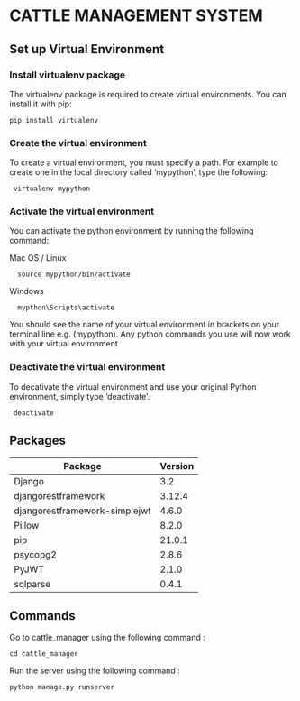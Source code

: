 # CATTLE MANAGEMENT SYSTEM

## Set up Virtual Environment
  ### Install virtualenv package
   The virtualenv package is required to create virtual environments. You can install it with pip:
   
    pip install virtualenv
  ### Create the virtual environment
   To create a virtual environment, you must specify a path. For example to create one in the local directory called ‘mypython’, type the following:
   
     virtualenv mypython
  ### Activate the virtual environment
   You can activate the python environment by running the following command:
   
  Mac OS / Linux
  
      source mypython/bin/activate
  Windows
  
      mypthon\Scripts\activate
   
  You should see the name of your virtual environment in brackets on your terminal line e.g. (mypython).
  Any python commands you use will now work with your virtual environment  
  ### Deactivate the virtual environment
   To decativate the virtual environment and use your original Python environment, simply type ‘deactivate’.
      
     deactivate


## Packages
|Package | Version|
|---------|--------|
|Django | 3.2|
|djangorestframework | 3.12.4|
|djangorestframework-simplejwt|4.6.0|
|Pillow |8.2.0|
|pip | 21.0.1|
|psycopg2| 2.8.6|
|PyJWT | 2.1.0|
|sqlparse|0.4.1|

## Commands
 Go to cattle_manager using the following command :
    
    cd cattle_manager
 Run the server using the following command :
 
    python manage.py runserver











